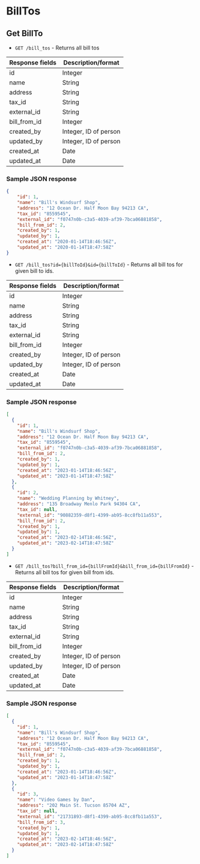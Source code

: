 # BillTos

## Get BillTo

* `GET /bill_tos` - Returns all bill tos

| Response fields | Description/format    |
|-----------------|-----------------------|
| id              | Integer               |
| name            | String                |
| address         | String                |
| tax_id          | String                |
| external_id     | String                |
| bill_from_id    | Integer               |
| created_by      | Integer, ID of person |
| updated_by      | Integer, ID of person |
| created_at      | Date                  |
| updated_at      | Date                  |

### Sample JSON response
```json
{
    "id": 1,
    "name": "Bill's Windsurf Shop",
    "address": "12 Ocean Dr. Half Moon Bay 94213 CA",
    "tax_id": "8559545",
    "external_id": "f0747n0b-c3a5-4039-af39-7bca06881858",
    "bill_from_id": 2,
    "created_by": 1,
    "updated_by": 1,
    "created_at": "2020-01-14T18:46:56Z",
    "updated_at": "2020-01-14T18:47:58Z"
}
```

* `GET /bill_tos?id={billToId}&id={billToId}` - Returns all bill tos for given bill to ids.

| Response fields | Description/format    |
|-----------------|-----------------------|
| id              | Integer               |
| name            | String                |
| address         | String                |
| tax_id          | String                |
| external_id     | String                |
| bill_from_id    | Integer               |
| created_by      | Integer, ID of person |
| updated_by      | Integer, ID of person |
| created_at      | Date                  |
| updated_at      | Date                  |

### Sample JSON response
```json
[
  {
    "id": 1,
    "name": "Bill's Windsurf Shop",
    "address": "12 Ocean Dr. Half Moon Bay 94213 CA",
    "tax_id": "8559545",
    "external_id": "f0747n0b-c3a5-4039-af39-7bca06881858",
    "bill_from_id": 2,
    "created_by": 1,
    "updated_by": 1,
    "created_at": "2023-01-14T18:46:56Z",
    "updated_at": "2023-01-14T18:47:58Z"
  },
  {
    "id": 2,
    "name": "Wedding Planning by Whitney",
    "address": "135 Broadway Menlo Park 94304 CA",
    "tax_id": null,
    "external_id": "90882359-d8f1-4399-ab95-8cc8fb11a553",
    "bill_from_id": 2,
    "created_by": 1,
    "updated_by": 1,
    "created_at": "2023-02-14T18:46:56Z",
    "updated_at": "2023-02-14T18:47:58Z"
  }
]
```

* `GET /bill_tos?bill_from_id={billFromId}&bill_from_id={billFromId}` - Returns all bill tos for given bill from ids.

| Response fields | Description/format    |
|-----------------|-----------------------|
| id              | Integer               |
| name            | String                |
| address         | String                |
| tax_id          | String                |
| external_id     | String                |
| bill_from_id    | Integer               |
| created_by      | Integer, ID of person |
| updated_by      | Integer, ID of person |
| created_at      | Date                  |
| updated_at      | Date                  |

### Sample JSON response
```json
[
  {
    "id": 1,
    "name": "Bill's Windsurf Shop",
    "address": "12 Ocean Dr. Half Moon Bay 94213 CA",
    "tax_id": "8559545",
    "external_id": "f0747n0b-c3a5-4039-af39-7bca06881858",
    "bill_from_id": 2,
    "created_by": 1,
    "updated_by": 1,
    "created_at": "2023-01-14T18:46:56Z",
    "updated_at": "2023-01-14T18:47:58Z"
  },
  {
    "id": 3,
    "name": "Video Games by Dan",
    "address": "202 Main St. Tucson 85704 AZ",
    "tax_id": null,
    "external_id": "21731893-d8f1-4399-ab95-8cc8fb11a553",
    "bill_from_id": 3,
    "created_by": 1,
    "updated_by": 1,
    "created_at": "2023-02-14T18:46:56Z",
    "updated_at": "2023-02-14T18:47:58Z"
  }
]
```